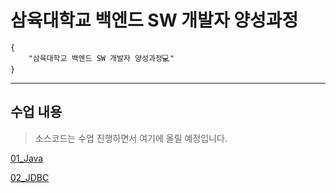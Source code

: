 # 삼육대학교 백엔드 SW 개발자 양성과정

```
{
    "삼육대학교 백엔드 SW 개발자 양성과정💻"
}
```
---
## 수업 내용

> 소스코드는 수업 진행하면서 여기에 올릴 예정입니다.
>
[01_Java](https://github.com/2024-SYU-Backend/01_java.git)

[02_JDBC](https://github.com/2024-SYU-Backend/02_jdbc)
